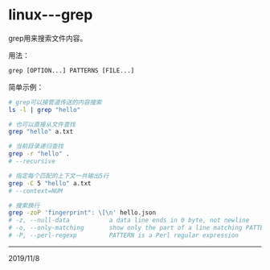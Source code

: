 # linux---grep

grep用来搜索文件内容。  

用法：  
```r
grep [OPTION...] PATTERNS [FILE...]
```

简单示例：  
```bash
# grep可以接管道传送的内容搜索
ls -l | grep "hello"

# 也可以直接从文件查找
grep "hello" a.txt

# 当前目录递归查找
grep -r "hello" .
# --recursive

# 指定每个匹配的上下文一共输出5行
grep -C 5 "hello" a.txt
# --context=NUM

# 搜索换行
grep -zoP 'fingerprint": \[\n' hello.json
# -z, --null-data           a data line ends in 0 byte, not newline
# -o, --only-matching       show only the part of a line matching PATTERN
# -P, --perl-regexp         PATTERN is a Perl regular expression
```


---
2019/11/8  
